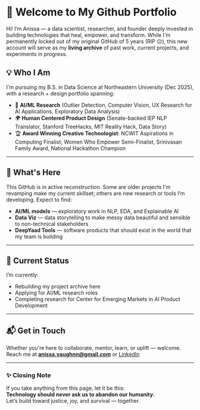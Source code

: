 # 🌱 Welcome to My Github Portfolio

Hi! I’m Anissa — a data scientist, researcher, and founder deeply invested in building technologies that heal, empower, and transform. While I'm permanently locked out of my original GitHub of 5 years (RIP 😔), this new account will serve as my **living archive** of past work, current projects, and experiments in progress.

## 💡 Who I Am
I'm pursuing my B.S. in Data Science at Northeastern University (Dec 2025), with a research + design portfolio spanning:
- 🔬 **AI/ML Research** (Outlier Detection, Computer Vision, UX Research for AI Applications, Exploratory Data Analysis)
- 🌍 **Human Centered Product Design** (Senate-backed IEP NLP Translator, Stanford TreeHacks, MIT Reality Hack, Data Story)
- 🏆 **Award Winning Creative Technologist**: NCWIT Aspirations in Computing Finalist; Women Who Empower Semi-Finalist, Srinivasan Family Award, National Hackathon Champion

---

## 🚧 What's Here

This GitHub is in active reconstruction. Some are older projects I'm revamping make my current skillset; others are new research or tools I’m developing. Expect to find:
- **AI/ML models** — exploratory work in NLP, EDA, and Explainable AI
- **Data Viz** — data storytelling to make messy data beautiful and sensible to non-technical stakeholders
- **DeepYaad Tools** — software products that should exist in the world that my team is building

---

## 🔄 Current Status

I’m currently:
- Rebuilding my project archive here
- Applying for AI/ML research roles
- Completing research for Center for Emerging Markets in AI Product Development

---

## 📬 Get in Touch

Whether you're here to collaborate, mentor, learn, or uplift — welcome.  
Reach me at **[anissa.vaughnn@gmail.com](mailto:anissa.vaughnn@gmail.com)** or [LinkedIn](https://www.linkedin.com/in/anissavaughn/)  

---

### ✨ Closing Note

If you take anything from this page, let it be this:  
**Technology should never ask us to abandon our humanity.**  
Let’s build toward justice, joy, and survival — together.
